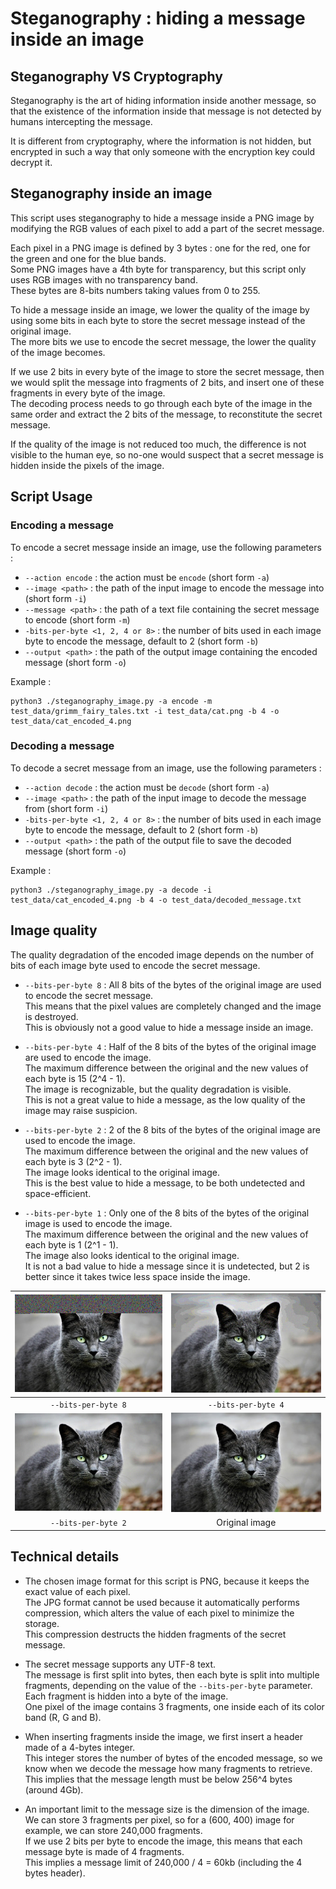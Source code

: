 # Steganography : hiding a message inside an image


## Steganography VS Cryptography

Steganography is the art of hiding information inside another message, so that the existence of the information inside that message is not detected by humans intercepting the message.

It is different from cryptography, where the information is not hidden, but encrypted in such a way that only someone with the encryption key could decrypt it.


## Steganography inside an image

This script uses steganography to hide a message inside a PNG image by modifying the RGB values of each pixel to add a part of the secret message.

Each pixel in a PNG image is defined by 3 bytes : one for the red, one for the green and one for the blue bands.  
Some PNG images have a 4th byte for transparency, but this script only uses RGB images with no transparency band.    
These bytes are 8-bits numbers taking values from 0 to 255.

To hide a message inside an image, we lower the quality of the image by using some bits in each byte to store the secret message instead of the original image.  
The more bits we use to encode the secret message, the lower the quality of the image becomes.

If we use 2 bits in every byte of the image to store the secret message, then we would split the message into fragments of 2 bits, and insert one of these fragments in every byte of the image.  
The decoding process needs to go through each byte of the image in the same order and extract the 2 bits of the message, to reconstitute the secret message.

If the quality of the image is not reduced too much, the difference is not visible to the human eye, so no-one would suspect that a secret message is hidden inside the pixels of the image.


## Script Usage

### Encoding a message

To encode a secret message inside an image, use the following parameters :
- `--action encode` : the action must be `encode` (short form `-a`)
- `--image <path>` : the path of the input image to encode the message into (short form `-i`)
- `--message <path>` : the path of a text file containing the secret message to encode (short form `-m`)
- `-bits-per-byte <1, 2, 4 or 8>` : the number of bits used in each image byte to encode the message, default to 2 (short form `-b`)
- `--output <path>` : the path of the output image containing the encoded message (short form `-o`)

Example :
```commandline
python3 ./steganography_image.py -a encode -m test_data/grimm_fairy_tales.txt -i test_data/cat.png -b 4 -o test_data/cat_encoded_4.png
```

### Decoding a message

To decode a secret message from an image, use the following parameters :
- `--action decode` : the action must be `decode` (short form `-a`)
- `--image <path>` : the path of the input image to decode the message from (short form `-i`)
- `-bits-per-byte <1, 2, 4 or 8>` : the number of bits used in each image byte to encode the message, default to 2 (short form `-b`)
- `--output <path>` : the path of the output file to save the decoded message (short form `-o`)

Example :
```commandline
python3 ./steganography_image.py -a decode -i test_data/cat_encoded_4.png -b 4 -o test_data/decoded_message.txt
```

## Image quality 

The quality degradation of the encoded image depends on the number of bits of each image byte used to encode the secret message.

- `--bits-per-byte 8` : All 8 bits of the bytes of the original image are used to encode the secret message.    
  This means that the pixel values are completely changed and the image is destroyed.  
  This is obviously not a good value to hide a message inside an image.


- `--bits-per-byte 4` : Half of the 8 bits of the bytes of the original image are used to encode the image.  
  The maximum difference between the original and the new values of each byte is 15 (2^4 - 1).  
  The image is recognizable, but the quality degradation is visible.  
  This is not a great value to hide a message, as the low quality of the image may raise suspicion.


- `--bits-per-byte 2` : 2 of the 8 bits of the bytes of the original image are used to encode the image.  
  The maximum difference between the original and the new values of each byte is 3 (2^2 - 1).  
  The image looks identical to the original image.  
  This is the best value to hide a message, to be both undetected and space-efficient.


- `--bits-per-byte 1` : Only one of the 8 bits of the bytes of the original image is used to encode the image.  
  The maximum difference between the original and the new values of each byte is 1 (2^1 - 1).  
  The image also looks identical to the original image.    
  It is not a bad value to hide a message since it is undetected, but 2 is better since it takes twice less space inside the image.

| ![encoded_8_bits](test_data/cat_encoded_8.png "encoding-8-bits") | ![encoded_4_bits](test_data/cat_encoded_4.png "encoding-4-bits") |
|:----------------------------------------------------------------:|:----------------------------------------------------------------:|
|                       `--bits-per-byte 8`                        |                       `--bits-per-byte 4`                        |
| ![encoded_2_bits](test_data/cat_encoded_2.png "encoding-2-bits") |            ![original](test_data/cat.png "original")             |
|                       `--bits-per-byte 2`                        |                          Original image                          |


## Technical details

- The chosen image format for this script is PNG, because it keeps the exact value of each pixel.  
  The JPG format cannot be used because it automatically performs compression, which alters the value of each pixel to minimize the storage.  
  This compression destructs the hidden fragments of the secret message.


- The secret message supports any UTF-8 text.  
  The message is first split into bytes, then each byte is split into multiple fragments, depending on the value of the `--bits-per-byte` parameter.  
  Each fragment is hidden into a byte of the image.  
  One pixel of the image contains 3 fragments, one inside each of its color band (R, G and B).


- When inserting fragments inside the image, we first insert a header made of a 4-bytes integer.  
  This integer stores the number of bytes of the encoded message, so we know when we decode the message how many fragments to retrieve.  
  This implies that the message length must be below 256^4 bytes (around 4Gb).


- An important limit to the message size is the dimension of the image.  
  We can store 3 fragments per pixel, so for a (600, 400) image for example, we can store 240,000 fragments.  
  If we use 2 bits per byte to encode the image, this means that each message byte is made of 4 fragments.  
  This implies a message limit of 240,000 / 4 = 60kb (including the 4 bytes header).


